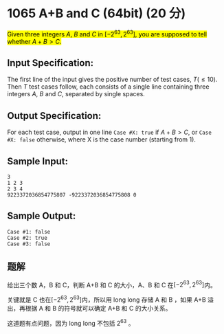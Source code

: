 # 1065 A+B and C (64bit) (20 分)

<mark>Given three integers $A$, $B$ and $C$ in $[−2^{63},2^{63}]$, you are supposed to tell whether $A+B>C$.</mark>

## Input Specification:

The first line of the input gives the positive number of test cases, $T (≤10)$. Then $T$ test cases follow, each consists of a single line containing three integers $A$, $B$ and $C$, separated by single spaces.

## Output Specification:

For each test case, output in one line `Case #X: true` if $A+B>C$, or `Case #X: false` otherwise, where X is the case number (starting from 1).

## Sample Input:

```
3
1 2 3
2 3 4
9223372036854775807 -9223372036854775808 0
```

## Sample Output:

```
Case #1: false
Case #2: true
Case #3: false
```

## 题解

给出三个数 A，B 和 C，判断 A+B 和 C 的大小，A、B 和 C 在$[−2^{63},2^{63}]$内。

关键就是 C 也在$[−2^{63},2^{63}]$内，所以用 long long 存储 A 和 B ，如果 A+B 溢出，再根据 A 和 B 的符号就可以确定 A+B 和 C 的大小关系。

这道题有点问题，因为 long long 不包括 $2^{63}$ 。
